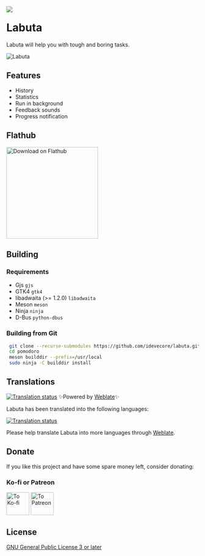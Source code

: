 <img heigth="128" src="./data/icons/hicolor/scalable/apps/io.gitlab.idevecore.Labuta.svg" align="left" />

# Labuta

Labuta will help you with tough and boring tasks.

![Labuta](data/screenshots/01.png)

## Features
- History
- Statistics
- Run in background
- Feedback sounds
- Progress notification

## Flathub
<a href='https://flathub.org/apps/io.gitlab.idevecore.Pomodoro'><img width='240' alt='Download on Flathub' src='https://flathub.org/assets/badges/flathub-badge-en.png'/></a>

## Building

###  Requirements
- Gjs `gjs` 
- GTK4 `gtk4` 
- libadwaita (>= 1.2.0) `libadwaita`
- Meson `meson` 
- Ninja `ninja` 
- D-Bus `python-dbus`

### Building from Git
```bash 
 git clone --recurse-submodules https://github.com/idevecore/labuta.git
 cd pomodoro
 meson builddir --prefix=/usr/local 
 sudo ninja -C builddir install 
 ```

## Translations

[![Translation status](https://hosted.weblate.org/widget/pomodoro/pomodoro/svg-badge.svg)](https://hosted.weblate.org/engage/pomodoro/) ✨Powered by [Weblate](https://weblate.org/en/)✨

Labuta has been translated into the following languages:

<a href="https://hosted.weblate.org/engage/pomodoro/">
<img src="https://hosted.weblate.org/widget/pomodoro/pomodoro/multi-auto.svg" alt="Translation status" />
</a>

Please help translate Labuta into more languages through [Weblate](https://hosted.weblate.org/engage/pomodoro/).

## Donate
If you like this project and have some spare money left, consider donating:

### Ko-fi or Patreon
<a href='https://ko-fi.com/idevecore'><img width='60' alt='To Ko-fi' src='https://storage.ko-fi.com/cdn/nav-logo-stroke.png'/></a>
<a href='https://patreon.com/IdeveCore'><img width='60' alt='To Patreon' src='https://external-content.duckduckgo.com/iu/?u=https%3A%2F%2Flogosmarcas.net%2Fwp-content%2Fuploads%2F2020%2F11%2FPatreon-Logo-2013-2017.jpg&f=1&nofb=1&ipt=e6f7675606e3f61043f355654594c8e91710618e09f88bf646b65f6e4e664782&ipo=images'/></a>

## License 
 [GNU General Public License 3 or later](https://www.gnu.org/licenses/gpl-3.0.en.html)
